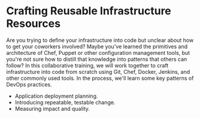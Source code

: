# Crafting Reusable Infrastructure Resources 

Are you trying to define your infrastructure into code but unclear about how to get your coworkers involved? Maybe you've learned the primitives and architecture of Chef, Puppet or other configuration management tools, but you're not sure how to distill that knowledge into patterns that others can follow? In this collaborative training, we will work together to craft infrastructure into code from scratch using Git, Chef, Docker, Jenkins, and other commonly used tools. In the process, we'll learn some key patterns of DevOps practices.

* Application deployment planning.
* Introducing repeatable, testable change.
* Measuring impact and quality.